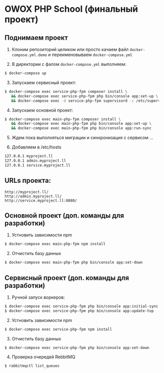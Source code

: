 # OWOX PHP School (финальный проект)

Поднимаем проект
--------
1. Клоним репозиторий целиком или просто качаем файл `docker-compose.yml.demo` и переименовываем `docker-compose.yml`

2. В директории с фалом `docker-compose.yml` выполняем:
```bash
$ docker-compose up
```
3. Запускаем сервисный проект:
```bash
$ docker-compose exec service-php-fpm composer install \
   && docker-compose exec service-php-fpm php bin/console app:set-up \
   && docker-compose exec -d service-php-fpm supervisord -c /etc/supervisor.conf
```
4. Запускаем основной проект:
```bash
$ docker-compose exec main-php-fpm composer install \
   && docker-compose exec main-php-fpm php bin/console app:set-up \
   && docker-compose exec main-php-fpm php bin/console app:run-sync
```
5. Ждем пока выполняться миграции и синхронизация с сервисом ...

6. Добавляем в /etc/hosts
```bash
127.0.0.1 myproject.ll
127.0.0.1 admin.myproject.ll
127.0.0.1 service.myproject.ll
```

URLs проекта:
--------
```
http://myproject.ll/
http://admin.myproject.ll/
http://service.myproject.ll:8080/
```

Основной проект (доп. команды для разработки)
--------
1. Устновить зависимости npm
```bash
$ docker-compose exec main-php-fpm npm install
```
2. Отчистить базу данных
```bash
$ docker-compose exec main-php-fpm php bin/console app:set-down
```

Сервисный проект (доп. команды для разработки)
--------
1. Ручной запуск воркеров:
```bash
$ docker-compose exec service-php-fpm php bin/console app:initial-sync
$ docker-compose exec service-php-fpm php bin/console app:update-top
```
2. Устновить зависимости npm
```bash
$ docker-compose exec service-php-fpm npm install
```
3. Отчистить базу данных
```bash
$ docker-compose exec service-php-fpm php bin/console app:set-down
```
4. Проверка очередей RebbitMQ
```bash
$ rabbitmqctl list_queues
```